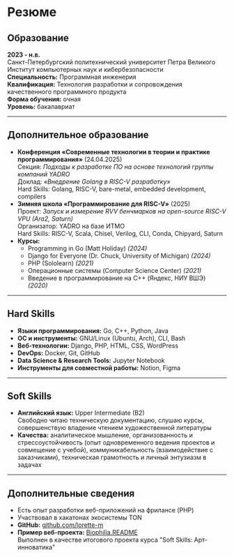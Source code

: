 # Резюме

## Образование

**2023 - н.в.**  
Санкт-Петербургский политехнический университет Петра Великого  
Институт компьютерных наук и кибербезопасности  
**Специальность:** Программная инженерия  
**Квалификация:** Технология разработки и сопровождения качественного программного продукта  
**Форма обучения:** очная  
**Уровень:** бакалавриат  

---

## Дополнительное образование
- **Конференция «Современные технологии в теории и практике программирования»** (24.04.2025)  
  Секция: *Подходы к разработке ПО на основе технологий группы компаний YADRO*  
  Доклад: *«Внедрение Golang в RISC-V разработку»*   
  Hard Skills: Golang, RISC-V, bare-metal, embedded development, compilers
- **Зимняя школа «Программирование для RISC-V»** (2025)  
  Проект: *Запуск и измерение RVV бенчмарков на open-source RISC-V VPU (Ara2, Saturn)*  
  Организатор: YADRO на базе ИТМО     
  Hard Skills: RISC-V, Scala, Chisel, Verilog, CLI, Conda, Chipyard, Saturn
- **Курсы:**
  - Programming in Go (Matt Holiday) *(2024)*  
  - Django for Everyone (Dr. Chuck, University of Michigan) *(2024)*  
  - PHP (Sololearn) *(2021)*  
  - Операционные системы (Computer Science Center) *(2021)*  
  - Введение в программирование на C++ (Яндекс, НИУ ВШЭ) *(2020)*

---

## Hard Skills  

- **Языки программирования:** Go, C++, Python, Java  
- **ОС и инструменты:** GNU/Linux (Ubuntu, Arch), CLI, Bash  
- **Веб-технологии:** Django, PHP, HTML, CSS, WordPress
- **DevOps:** Docker, Git, GitHub
- **Data Science & Research Tools:** Jupyter Notebook
- **Инструменты для совместной работы:**  Notion, Figma   

---

## Soft Skills  

- **Английский язык:** Upper Intermediate (B2)   
  Свободно читаю техническую документацию, слушаю курсы, совершенствую владение чтением художественной литературы   
- **Качества:** аналитическое мышление, организованность и стрессоустойчивость (опыт одновременного ведения проектов и совмещение с учебой), коммуникабельность (взаимодействие с заказчиками), техническая грамотность и личный энтузиазм в задачах   

---

## Дополнительные сведения

- Есть опыт разработки веб-приложений на фрилансе (PHP)
- Участвовал в хакатонах экосистемы TON
- **GitHub:** [github.com/lorette-m](https://github.com/lorette-m)  
- **Пример веб-проекта:** [Biophilia.README](https://biophiliq.ru/)     
  Выполнен в качестве итогового проекта курса "Soft Skills: Арт-инноватика"

